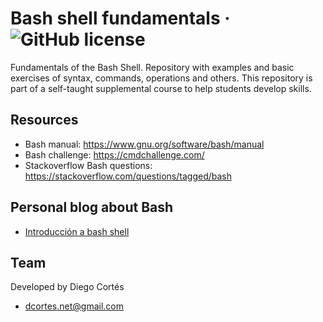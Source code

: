 # Bash shell fundamentals &middot; ![GitHub license](https://img.shields.io/badge/license-MIT-blue.svg)

Fundamentals of the Bash Shell. Repository with examples and basic exercises of syntax, commands, operations and others. This repository is part of a self-taught supplemental course to help students develop skills.

## Resources

- Bash manual: https://www.gnu.org/software/bash/manual
- Bash challenge: https://cmdchallenge.com/
- Stackoverflow Bash questions: https://stackoverflow.com/questions/tagged/bash

## Personal blog about Bash

- [Introducción a bash shell](https://medium.com/@diego.coder/introducci%C3%B3n-a-bash-shell-48dd121713b9)

## Team

Developed by Diego Cortés

- dcortes.net@gmail.com
